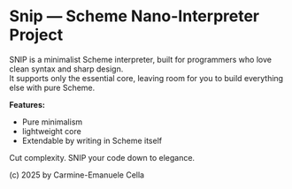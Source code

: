 # Snip — Scheme Nano-Interpreter Project

SNIP is a minimalist Scheme interpreter, built for programmers who love clean syntax and sharp design.  
It supports only the essential core, leaving room for you to build everything else with pure Scheme.

**Features:**
- Pure minimalism
- lightweight core
- Extendable by writing in Scheme itself

Cut complexity. SNIP your code down to elegance.

(c) 2025 by Carmine-Emanuele Cella

